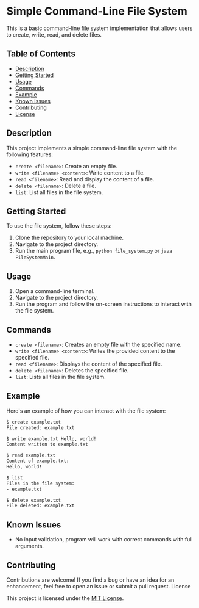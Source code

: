 # Simple Command-Line File System

This is a basic command-line file system implementation that allows users to create, write, read, and delete files.

## Table of Contents
- [Description](#description)
- [Getting Started](#getting-started)
- [Usage](#usage)
- [Commands](#commands)
- [Example](#example)
- [Known Issues](#known-issues)
- [Contributing](#contributing)
- [License](#license)

## Description

This project implements a simple command-line file system with the following features:
- `create <filename>`: Create an empty file.
- `write <filename> <content>`: Write content to a file.
- `read <filename>`: Read and display the content of a file.
- `delete <filename>`: Delete a file.
- `list`: List all files in the file system.

## Getting Started

To use the file system, follow these steps:

1. Clone the repository to your local machine.
2. Navigate to the project directory.
3. Run the main program file, e.g., `python file_system.py` or `java FileSystemMain`.

## Usage

1. Open a command-line terminal.
2. Navigate to the project directory.
3. Run the program and follow the on-screen instructions to interact with the file system.

## Commands

- `create <filename>`: Creates an empty file with the specified name.
- `write <filename> <content>`: Writes the provided content to the specified file.
- `read <filename>`: Displays the content of the specified file.
- `delete <filename>`: Deletes the specified file.
- `list`: Lists all files in the file system.

## Example

Here's an example of how you can interact with the file system:

```sh
$ create example.txt
File created: example.txt

$ write example.txt Hello, world!
Content written to example.txt

$ read example.txt
Content of example.txt:
Hello, world!

$ list
Files in the file system:
- example.txt

$ delete example.txt
File deleted: example.txt
```

## Known Issues
- No input validation, program will work with correct commands with full arguments.

## Contributing

Contributions are welcome! If you find a bug or have an idea for an enhancement, feel free to open an issue or submit a pull request.
License

This project is licensed under the [MIT License](LICENSE).
